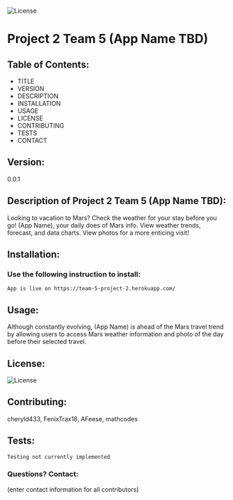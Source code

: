 ![License](https://img.shields.io/badge/License-MIT-blue.svg?style=plastic)

# Project 2 Team 5 (App Name TBD)

## Table of Contents:
* TITLE
* VERSION
* DESCRIPTION
* INSTALLATION
* USAGE
* LICENSE
* CONTRIBUTING
* TESTS
* CONTACT

## Version:
0.0.1



## Description of Project 2 Team 5 (App Name TBD):
Looking to vacation to Mars? Check the weather for your stay before you go! (App Name), your daily does of Mars info. View weather trends, forecast, and data charts. View photos for a more enticing visit! 




## Installation: 
### Use the following instruction to install: 

```App is live on https://team-5-project-2.herokuapp.com/```




## Usage: 
Although constantly evolving, (App Name) is ahead of the Mars travel trend by allowing users to access Mars weather information and photo of the day before their selected travel.




## License: 
![License](https://img.shields.io/badge/License-MIT-blue.svg?style=plastic)




## Contributing: 
cheryld433, FenixTrax18, AFeese, mathcodes





## Tests: 
```Testing not currently implemented```




### Questions? Contact:
(enter contact information for all contributors)
